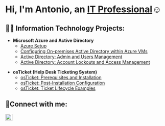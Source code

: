<h1>Hi, I'm Antonio, an <a href="https://www.linkedin.com/in/antonio-isaacs/">IT Professional</a>☺</h1>

<h2>👨‍💻 Information Technology Projects:</h2>

<!-- - <b>CCNA Network Labs</b> 
  - [CCNA: Simple Network Topologies Made Easy](https://github.com/tech-tonio-ai/os-ticket-prereqs) -->

- <b>Microsoft Azure and Active Directory</b>
  - [Azure Setup](https://github.com/tech-tonio-ai/azure-seup/tree/main)
  - [Configuring On-premises Active Directory within Azure VMs](https://github.com/tech-tonio-ai/configure-ad)
  - [Active Directory: Admin and Users Management](https://github.com/tech-tonio-ai/active-directory-admin-and-user-mngmnt)
  - [Active Directory: Account Lockouts and Access Management](https://github.com/tech-tonio-ai/account-lockouts-and-access)
 <!-- - [Network Security Groups (NSGs) and Inspecting Network Protocols](https://github.com/tech-tonio-ai/azure-network-protocols) -->

- <b>osTicket (Help Desk Ticketing System)</b>
  - [osTicket: Prerequisites and Installation](https://github.com/tech-tonio-ai/os-ticket-prereqs)
  - [osTicket: Post-Installation Configuration](https://github.com/tech-tonio-ai/post-install-config)
  - [osTicket: Ticket Lifecycle Examples](https://github.com/tech-tonio-ai/ticket-lifecycle)

<h2>🤳Connect with me:</h2>

[<img align="left" alt="Josh | LinkedIn" width="22px" src="https://cdn.jsdelivr.net/npm/simple-icons@v3/icons/linkedin.svg" />][linkedin]


[linkedin]: https://www.linkedin.com/in/antonio-isaacs/
